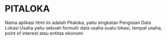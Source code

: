 # PITALOKA
Nama aplikasi html ini adalah Pitaloka, yaitu singkatan Pengisian Data Lokasi Usaha yaitu sebuah formulir data usaha suatu lokasi, tempat usaha, point of interest atau entitas ekonomi

